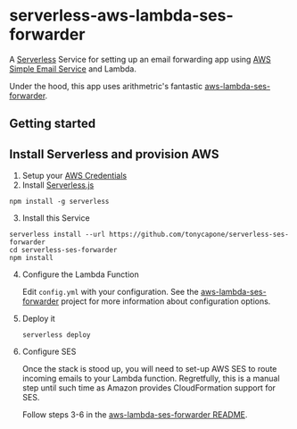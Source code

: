 # serverless-aws-lambda-ses-forwarder

A [Serverless](https://serverless.com) Service for setting up an email forwarding app
using [AWS Simple Email Service](https://aws.amazon.com/ses/) and Lambda. 

Under the hood, this app uses arithmetric's fantastic [aws-lambda-ses-forwarder](https://github.com/arithmetric/aws-lambda-ses-forwarder).


## Getting started

## Install Serverless and provision AWS
1. Setup your [AWS Credentials](https://github.com/serverless/serverless/blob/master/docs/providers/aws/guide/credentials.md)
2. Install [Serverless.js](https://serverless.com)

  ```
  npm install -g serverless
  ```
3. Install this Service

  ```
  serverless install --url https://github.com/tonycapone/serverless-ses-forwarder
  cd serverless-ses-forwarder
  npm install
  ```

4. Configure the Lambda Function
   
   Edit `config.yml` with your configuration. See the [aws-lambda-ses-forwarder](https://github.com/arithmetric/aws-lambda-ses-forwarder) project for more information about configuration options. 

5. Deploy it

   `serverless deploy`

6. Configure SES

   Once the stack is stood up, you will need to set-up AWS SES to route incoming emails to your Lambda function. Regretfully, this is a manual step until such time as Amazon provides CloudFormation support for SES. 

   Follow steps 3-6 in the [aws-lambda-ses-forwarder README](https://github.com/arithmetric/aws-lambda-ses-forwarder/blob/master/README.md).


